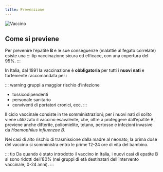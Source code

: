 ```yaml
---
title: Prevenzione
---
```


![Vaccino](../assets/images/vaccino.jpg)

## Come si previene

Per prevenire l’epatite **B** e le sue conseguenze (malattie al fegato correlate) esiste una
::: tip vaccinazione
sicura ed efficace, con una copertura del 95%.
:::

In Italia, dal 1991 la vaccinazione è **obbligatoria** per tutti i **nuovi nati** e fortemente raccomandata per i

::: warning gruppi a maggior rischio d’infezione

- tossicodipendenti
- personale sanitario
- conviventi di portatori cronici, ecc.
  :::

Il ciclo vaccinale consiste in tre somministrazioni; per i nuovi nati di solito viene utilizzato il vaccino esavalente, che, oltre a proteggere dall’epatite B, previene anche difterite, poliomielite, tetano, pertosse e infezioni invasive da _Haemophilus influenzae B_.

Nei casi di alto rischio di trasmissione dalla madre al neonato, la prima dose del vaccino si somministra entro le prime 12-24 ore di vita del bambino.

::: tip
Da quando è stato introdotto il vaccino in Italia, i nuovi casi di epatite B si sono ridotti dell'80% (nei gruppi di età destinatari dell’intervento vaccinale, 0-24 anni).
:::
